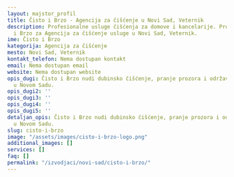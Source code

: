```yaml
---
layout: majstor_profil
title: Čisto i Brzo - Agencija za čišćenje u Novi Sad, Veternik
description: Profesionalne usluge čišćenja za domove i kancelarije. Pronađite Čisto
  i Brzo za Agencija za čišćenje usluge u Novi Sad, Veternik.
ime: Čisto i Brzo
kategorija: Agencija za čišćenje
mesto: Novi Sad, Veternik
kontakt_telefon: Nema dostupan kontakt
email: Nema dostupan email
website: Nema dostupan website
opis_dugi: Čisto i Brzo nudi dubinsko čišćenje, pranje prozora i održavanje prostora
  u Novom Sadu.
opis_dugi2: ''
opis_dugi3: ''
opis_dugi4: ''
opis_dugi5: ''
detaljan_opis: Čisto i Brzo nudi dubinsko čišćenje, pranje prozora i održavanje prostora
  u Novom Sadu.
slug: cisto-i-brzo
image: "/assets/images/cisto-i-brzo-logo.png"
additional_images: []
services: []
faq: []
permalink: "/izvodjaci/novi-sad/cisto-i-brzo/"
---
```


